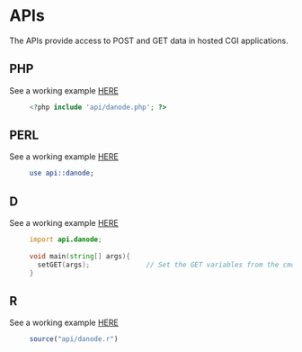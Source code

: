 # APIs

The APIs provide access to POST and GET data in hosted CGI applications.

## PHP
See a working example [HERE](../www/localhost/php.php)

```PHP
     <?php include 'api/danode.php'; ?>
```

## PERL
See a working example [HERE](../www/localhost/perl.pl)

```Perl
     use api::danode;
```

## D
See a working example  [HERE](../www/localhost/dmd.d)

```D
     import api.danode;
     
     void main(string[] args){
       setGET(args);              // Set the GET variables from the cmd args
     }
```

## R
See a working example  [HERE](../www/localhost/rscript.r)

```R
     source("api/danode.r")
```

